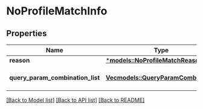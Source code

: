 # NoProfileMatchInfo

## Properties
Name | Type | Description | Notes
------------ | ------------- | ------------- | -------------
**reason** | [***models::NoProfileMatchReason**](NoProfileMatchReason.md) |  | 
**query_param_combination_list** | [**Vec<models::QueryParamCombination>**](QueryParamCombination.md) |  | [optional] [default to None]

[[Back to Model list]](../README.md#documentation-for-models) [[Back to API list]](../README.md#documentation-for-api-endpoints) [[Back to README]](../README.md)


